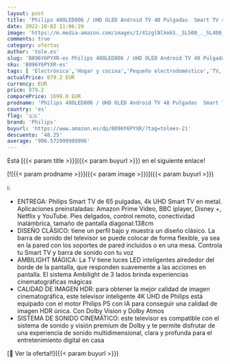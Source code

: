 ```yaml
---
layout: post
title: 'Philips 48OLED806 / UHD OLED Android TV 48 Pulgadas  Smart TV 4K con Ambilight  Imagen HDR Vibrante  Visión Dolby cinematográfica y Sonido Atmos  Compatible con Google Assistance y Alexa  Plateada'
date: 2022-10-02 11:06:29
image: 'https://m.media-amazon.com/images/I/41zglNlkmkS._SL500_._SL400_.jpg'
comments: true
category: ofertas
author: 'tole.es'
slug: 'B096Y6PYXR-es Philips 48OLED806 / UHD OLED Android TV 48 Pulgadas Smart...'
sku: 'B096Y6PYXR-es'
tags: [ 'Electrónica','Hogar y cocina','Pequeño electrodoméstico','TV, vídeo y home cinema','Televisores','philips','smart','tv','🇪🇸', ]
actualPrice: 879.2 EUR
currency: EUR
price: 879.2
comparePrice: 1699.0 EUR
prodname: 'Philips 48OLED806 / UHD OLED Android TV 48 Pulgadas  Smart TV 4K con Ambilight  Imagen HDR Vibrante  Visión Dolby cinematográfica y Sonido Atmos  Compatible con Google Assistance y Alexa  Plateada'
country: 'es'
flag: '🇪🇸'
brand: 'Philips'
buyurl: 'https://www.amazon.es/dp/B096Y6PYXR/?tag=tolees-21'
descuento: '48.25'
average: '996.572999999996'
---
```


Está [{{< param title >}}]({{< param buyurl >}}) en el siguiente enlace!

[![{{< param prodname >}}]({{< param image >}})]({{< param buyurl >}})

ℹ️:

- ENTREGA: Philips Smart TV de 65 pulgadas, 4k UHD Smart TV en metal. Aplicaciones preinstaladas: Amazon Prime Video, BBC iplayer, Disney +, Netflix y YouTube. Pies delgados, control remoto, conectividad inalámbrica, tamaño de pantalla diagonal:138cm
- DISEÑO CLÁSICO: tiene un perfil bajo y muestra un diseño clásico. La barra de sonido del televisor se puede colocar de forma flexible, ya sea en la pared con los soportes de pared incluidos o en una mesa. Controla tu Smart TV y barra de sonido con tu voz
- AMBILIGHT MÁGICA: La TV tiene luces LED inteligentes alrededor del borde de la pantalla, que responden suavemente a las acciones en pantalla. El sistema Ambilight de 3 lados brinda experiencias cinematográficas mágicas
- CALIDAD DE IMAGEN HDR: para obtener la mejor calidad de imagen cinematográfica, este televisor inteligente 4K UHD de Philips está equipado con el motor Philips P5 con IA para conseguir una calidad de imagen HDR única. Con Dolby Vision y Dolby Atmos
- SISTEMA DE SONIDO CINEMÁTICO: este televisor es compatible con el sistema de sonido y visión premium de Dolby y te permite disfrutar de una experiencia de sonido multidimensional, clara y profunda para el entretenimiento digital en casa

[🛒 Ver la oferta!!]({{< param buyurl >}})
